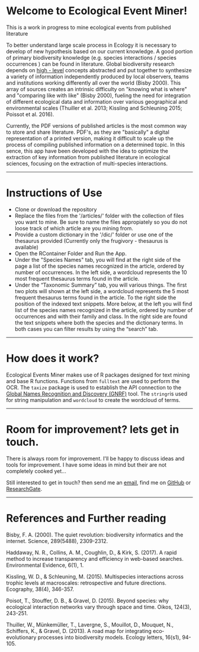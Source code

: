 
# Welcome to Ecological Event Miner! 
This is a work in progress to mine ecological events from published literature

To better understand large scale process in Ecology it is necessary to develop of new hypothesis based on our current knowledge. A good portion of primary biodiversity knowledge (e.g. species interactions / species occurrences ) can be found in literature. Global biodiversity research depends on [high - level](https://en.wikipedia.org/wiki/Biological_organisation) concepts abstracted and put together to synthesize a variety of information independently produced by local observers, teams and institutions  working differently all over the world (Bisby 2000). This array of sources creates an intrinsic difficulty on "knowing what is where" and "comparing like with like" (Bisby 2000), fueling the need for integration of different ecological data and information over various geographical and environmental scales (Thuiller et al. 2013; Kissling and Schleuning 2015; Poissot et al. 2016).

Currently,  the PDF versions of published articles is the most common way to store and share literature. PDF's, as they are "basically" a digital representation of a printed version, making it difficult to scale up the process of compiling published information on a determined topic. In this sence, this app have been developed with the idea to optimize the extraction of key information from published literature in ecological sciences, focusing on the extraction of multi-species interactions.

----------

# Instructions of Use 

- Clone or download the repository
- Replace the files from the '/articles/' folder with the collection of files you want to mine. Be sure to name the files appropiately so you do not loose track of which article are you mining from. 
- Provide a custom dictionary in the '/dic/' folder or use one of the thesaurus provided (Currently only the frugivory - thesaurus is available)
- Open the RContainer Folder and Run the App. 
- Under the "Species Names" tab, you will find at the right side of the page a list of the species names recognized in the article, ordered by number of occurrences. In the left side, a wordcloud represents the 10 most frequent thesaurus terms found in the article. 
- Under the “Taxonomic Summary” tab, you will various things. The first two plots will shown at the left side, a wordcloud represents the 5 most frequent thesaurus terms found in the article. To the right side the position of the indexed text snippets. More below, at the left you will find list of the species names recognized in the article, ordered by number of occurrences and with their family and class. In the right side are found the text snippets where both the species and the dictionary terms. In both cases you can filter results by using the “search” tab.

----------

# How does it work? 

Ecological Events Miner makes use of R packages designed for text mining and base R functions. 
Functions from `fulltext` are used to perform the OCR. The `taxize` package is used to establish the API connection to the [Global Names Recognition and Discovery (GNRF)](rdrr.io) tool. The `stringr`is used for string manipulation and `wordcloud` to create the wordcloud of terms. 

----------

# Room for improvement? lets get in touch. 

There is always room for improvement. I'll be happy to discuss ideas and tools for improvement. I have some ideas in mind but their are not completely cooked yet... 

Still interested to get in touch? then send me an [email](mailto:fgabriel1891@gmail.com), find me on [GitHub](https://github.com/fgabriel1891) or [ResearchGate](https://www.researchgate.net/profile/Gabriel_Munoz2).

----------

# References and Further reading



Bisby, F. A. (2000). The quiet revolution: biodiversity informatics and the internet. Science, 289(5488), 2309-2312.

Haddaway, N. R., Collins, A. M., Coughlin, D., & Kirk, S. (2017). A rapid method to increase transparency and efficiency in web-based searches. Environmental Evidence, 6(1), 1.

Kissling, W. D., & Schleuning, M. (2015). Multispecies interactions across trophic levels at macroscales: retrospective and future directions. Ecography, 38(4), 346-357.


Poisot, T., Stouffer, D. B., & Gravel, D. (2015). Beyond species: why ecological interaction networks vary through space and time. Oikos, 124(3), 243-251.

Thuiller, W., Münkemüller, T., Lavergne, S., Mouillot, D., Mouquet, N., Schiffers, K., & Gravel, D. (2013). A road map for integrating eco‐evolutionary processes into biodiversity models. Ecology letters, 16(s1), 94-105.





